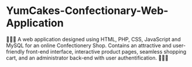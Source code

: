 # YumCakes-Confectionary-Web-Application
🧁🍰🍦 A web application designed using HTML, PHP, CSS, JavaScript and MySQL for an online Confectionery Shop. Contains an attractive and user-friendly front-end interface, interactive product pages, seamless shopping cart, and an administrator back-end with user authentification. 🍦🍰🧁
